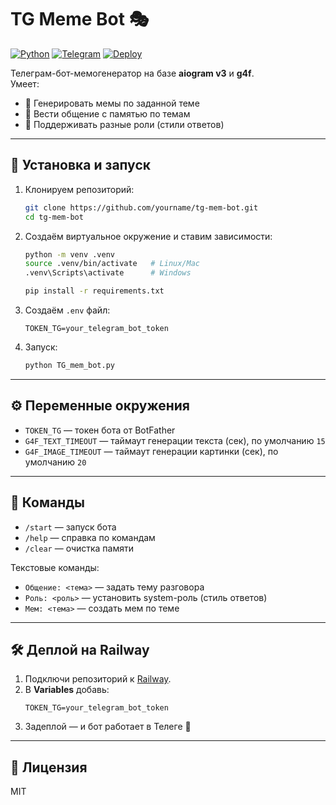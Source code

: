 # TG Meme Bot 🎭

[![Python](https://img.shields.io/badge/Python-3.10%2B-blue?logo=python)](https://www.python.org/)
[![Telegram](https://img.shields.io/badge/Telegram-Bot-blue?logo=telegram)](https://core.telegram.org/bots)
[![Deploy](https://img.shields.io/badge/Deploy-Railway-purple?logo=railway)](https://railway.app/)

Телеграм-бот-мемогенератор на базе **aiogram v3** и **g4f**.  
Умеет:
- 📸 Генерировать мемы по заданной теме  
- 🧩 Вести общение с памятью по темам  
- 📝 Поддерживать разные роли (стили ответов)  

---

## 🚀 Установка и запуск

1. Клонируем репозиторий:
   ```bash
   git clone https://github.com/yourname/tg-mem-bot.git
   cd tg-mem-bot
   ```

2. Создаём виртуальное окружение и ставим зависимости:
   ```bash
   python -m venv .venv
   source .venv/bin/activate   # Linux/Mac
   .venv\Scripts\activate      # Windows

   pip install -r requirements.txt
   ```

3. Создаём `.env` файл:
   ```env
   TOKEN_TG=your_telegram_bot_token
   ```

4. Запуск:
   ```bash
   python TG_mem_bot.py
   ```

---

## ⚙️ Переменные окружения

- `TOKEN_TG` — токен бота от BotFather  
- `G4F_TEXT_TIMEOUT` — таймаут генерации текста (сек), по умолчанию `15`  
- `G4F_IMAGE_TIMEOUT` — таймаут генерации картинки (сек), по умолчанию `20`  

---

## 📖 Команды

- `/start` — запуск бота  
- `/help` — справка по командам  
- `/clear` — очистка памяти  

Текстовые команды:
- `Общение: <тема>` — задать тему разговора  
- `Роль: <роль>` — установить system-роль (стиль ответов)  
- `Мем: <тема>` — создать мем по теме  

---

## 🛠 Деплой на Railway

1. Подключи репозиторий к [Railway](https://railway.app/).  
2. В **Variables** добавь:
   ```
   TOKEN_TG=your_telegram_bot_token
   ```
3. Задеплой — и бот работает в Телеге 🚀

---

## 📜 Лицензия
MIT
